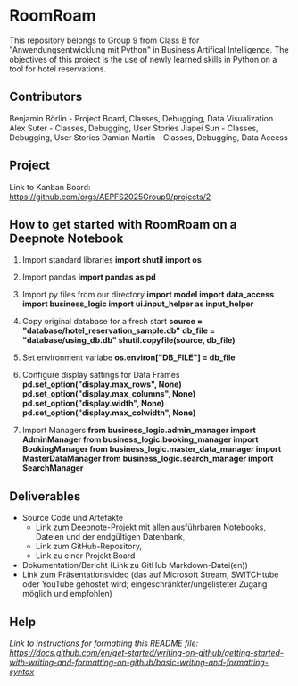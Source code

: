 # RoomRoam
This repository belongs to Group 9 from Class B for "Anwendungsentwicklung mit Python" in Business Artifical Intelligence. The objectives of this project is the use of newly learned skills in Python on a tool for hotel reservations.

## Contributors
Benjamin Börlin  - Project Board, Classes, Debugging, Data Visualization
Alex Suter  - Classes, Debugging, User Stories
Jiapei Sun  - Classes, Debugging, User Stories
Damian Martin - Classes, Debugging, Data Access

## Project
Link to Kanban Board: https://github.com/orgs/AEPFS2025Group9/projects/2

## How to get started with RoomRoam on a Deepnote Notebook
1. Import standard libraries
     **import shutil
     import os**

2. Import pandas
     **import pandas as pd**

3. Import py files from our directory
     **import model
     import data_access
     import business_logic
     import ui.input_helper as input_helper**

4. Copy original database for a fresh start
     **source = "database/hotel_reservation_sample.db"
     db_file = "database/using_db.db"
     shutil.copyfile(source, db_file)**

5. Set environment variabe
     **os.environ["DB_FILE"] = db_file**

6. Configure display sattings for Data Frames
     **pd.set_option("display.max_rows", None)
     pd.set_option("display.max_columns", None)
     pd.set_option("display.width", None)
     pd.set_option("display.max_colwidth", None)**

7. Import Managers
     **from business_logic.admin_manager import AdminManager
     from business_logic.booking_manager import BookingManager
     from business_logic.master_data_manager import MasterDataManager
     from business_logic.search_manager import SearchManager**


## Deliverables
* Source Code und Artefakte
  * Link zum Deepnote-Projekt mit allen ausführbaren Notebooks, Dateien und der 
endgültigen Datenbank,  
  * Link zum GitHub-Repository, 
  * Link zu einer Projekt Board 
* Dokumentation/Bericht (Link zu GitHub Markdown-Datei(en)) 
* Link zum Präsentationsvideo (das auf Microsoft Stream, SWITCHtube oder YouTube 
gehostet wird; eingeschränkter/ungelisteter Zugang möglich und empfohlen)


## Help
*Link to instructions for formatting this README file: https://docs.github.com/en/get-started/writing-on-github/getting-started-with-writing-and-formatting-on-github/basic-writing-and-formatting-syntax*
